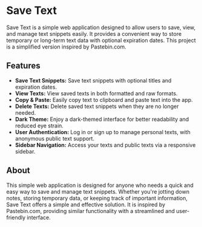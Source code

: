 # Save Text

Save Text is a simple web application designed to allow users to save, view, and manage text snippets easily. It provides a convenient way to store temporary or long-term text data with optional expiration dates. This project is a simplified version inspired by Pastebin.com.

## Features

- **Save Text Snippets:** Save text snippets with optional titles and expiration dates.
- **View Texts:** View saved texts in both formatted and raw formats.
- **Copy & Paste:** Easily copy text to clipboard and paste text into the app.
- **Delete Texts:** Delete saved text snippets when they are no longer needed.
- **Dark Theme:** Enjoy a dark-themed interface for better readability and reduced eye strain.
- **User Authentication:** Log in or sign up to manage personal texts, with anonymous public text support.
- **Sidebar Navigation:** Access your texts and public texts via a responsive sidebar.


## About

This simple web application is designed for anyone who needs a quick and easy way to save and manage text snippets. Whether you're jotting down notes, storing temporary data, or keeping track of important information, Save Text offers a simple and effective solution. It is inspired by Pastebin.com, providing similar functionality with a streamlined and user-friendly interface.
